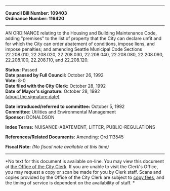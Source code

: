 * * * * *  
  
**Council Bill Number: [](#h0)[](#h2)109403**   
**Ordinance Number: 116420**  
  
* * * * *  
  
AN ORDINANCE relating to the Housing and Building Maintenance Code, adding "premises" to the list of property that the City can declare unfit and for which the City can order abatement of conditions, impose liens, and impose penalties; and amending Seattle Municipal Code Sections 22.208.010, 22.208.020, 22.208.030, 22.208.040, 22.208.080, 22.208.090, 22.208.100, 22.208.110, and 22.208.120.  
  
**Status:** Passed   
**Date passed by Full Council:** October 26, 1992   
**Vote:** 8-0   
**Date filed with the City Clerk:** October 28, 1992   
**Date of Mayor's signature:** October 28, 1992   
[(about the signature date)](/~public/approvaldate.htm)   
  
  
**Date introduced/referred to committee:** October 5, 1992   
**Committee:** Utilities and Environmental Management   
**Sponsor:** DONALDSON   
  
**Index Terms:** NUISANCE-ABATEMENT, LITTER, PUBLIC-REGULATIONS  
  
**References/Related Documents:** Amending: Ord 113545  
  
**Fiscal Note:** *(No fiscal note available at this time)*  
  
* * * * *  
  
*No text for this document is available on-line. You may view this document at [the Office of the City Clerk](http://www.seattle.gov/leg/clerk/contactUs.htm). If you are unable to visit the Clerk's Office, you may request a copy or scan be made for you by Clerk staff. Scans and copies provided by the Office of the City Clerk are subject to [copy fees](http://clerk.seattle.gov/~public/clerkfees.htm), and the timing of service is dependent on the availability of staff. *  
  
  
